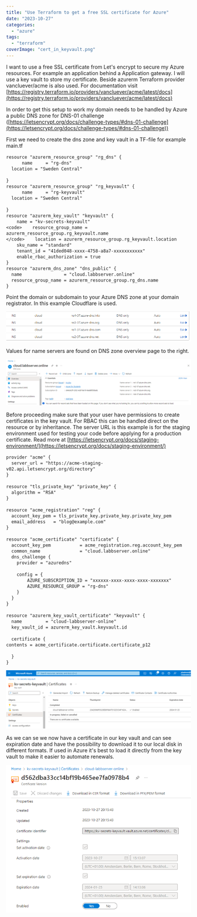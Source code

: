 ```yaml
---
title: "Use Terraform to get a free SSL certificate for Azure"
date: "2023-10-27"
categories: 
  - "azure"
tags: 
  - "terraform"
coverImage: "cert_in_keyvault.png"
---
```


I want to use a free SSL certificate from Let's encrypt to secure my Azure resources. For example an application behind a Application gateway. I will use a key vault to store my certificate. Beside azurerm Terraform provider vancluever/acme is also used. For documentation visit [https://registry.terraform.io/providers/vancluever/acme/latest/docs](https://registry.terraform.io/providers/vancluever/acme/latest/docs)  
  
In order to get this setup to work my domain needs to be handled by Azure a public DNS zone for DNS-01 challenge ([https://letsencrypt.org/docs/challenge-types/#dns-01-challenge](https://letsencrypt.org/docs/challenge-types/#dns-01-challenge))

First we need to create the dns zone and key vault in a TF-file for example main.tf

```
resource "azurerm_resource_group" "rg_dns" {
      name     = "rg-dns"
  location = "Sweden Central"
  
}
resource "azurerm_resource_group" "rg_keyvault" {
      name     = "rg-keyvault"
  location = "Sweden Central"
  
}
resource "azurerm_key_vault" "keyvault" {
    name = "kv-secrets-keyvault"
<code>    resource_group_name = azurerm_resource_group.rg_keyvault.name
</code>    location = azurerm_resource_group.rg_keyvault.location
    sku_name = "standard"
    tenant_id = "41ded048-xxxx-4758-a8a7-xxxxxxxxxxx"
    enable_rbac_authorization = true
}
resource "azurerm_dns_zone" "dns_public" {
  name                = "cloud.labbserver.online"
  resource_group_name = azurerm_resource_group.rg_dns.name
}
```

Point the domain or subdomain to your Azure DNS zone at your domain registrator. In this example Cloudflare is used.

![](/wp-content/uploads/2023/10/cloudflare.png?w=987)

Values for name servers are found on DNS zone overview page to the right.

![](/wp-content/uploads/2023/10/copy_ns_values.png?w=1024)

Before proceeding make sure that your user have permissions to create certificates in the key vault. For RBAC this can be handled direct on the resource or by inheritance. The server URL is this example is for the staging environment used for testing your code before applying for a production certificate. Read more at [https://letsencrypt.org/docs/staging-environment/](https://letsencrypt.org/docs/staging-environment/)

```
provider "acme" {
  server_url = "https://acme-staging-v02.api.letsencrypt.org/directory"
}

resource "tls_private_key" "private_key" {
  algorithm = "RSA"
}

resource "acme_registration" "reg" {
  account_key_pem = tls_private_key.private_key.private_key_pem
  email_address   = "blog@example.com"
}

resource "acme_certificate" "certificate" {
  account_key_pem           = acme_registration.reg.account_key_pem
  common_name               = "cloud.labbserver.online"
  dns_challenge {
    provider = "azuredns"

    config = {
        AZURE_SUBSCRIPTION_ID = "xxxxxx-xxxx-xxxx-xxxx-xxxxxxx"
        AZURE_RESOURCE_GROUP = "rg-dns"
    }
  }
}

resource "azurerm_key_vault_certificate" "keyvault" {
  name         = "cloud-labbserver-online"
  key_vault_id = azurerm_key_vault.keyvault.id

  certificate {
contents = acme_certificate.certificate.certificate_p12
    
  }
}
```

![](/wp-content/uploads/2023/10/cert_in_keyvault.png?w=1024)

As we can se we now have a certificate in our key vault and can see expiration date and have the possibility to download it to our local disk in different formats. If used in Azure it's best to load it directly from the key vault to make it easier to automate renewals.  

![](/wp-content/uploads/2023/10/cert_details.png?w=700)
